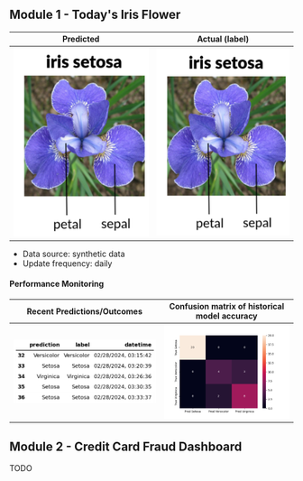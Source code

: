 
## Module 1 - Today's Iris Flower 

| Predicted | Actual (label)
|--------|------- 
| ![Iris](https://raw.githubusercontent.com/ptoczko/serverless-ml-course/main/assets/latest_iris.png) | ![Iris](https://raw.githubusercontent.com/ptoczko/serverless-ml-course/main/assets/actual_iris.png) 

 * Data source: synthetic data
 * Update frequency: daily

#### Performance Monitoring 

| Recent Predictions/Outcomes | Confusion matrix of historical model accuracy 
|--------|------- 
| ![Recent predictions](https://raw.githubusercontent.com/ptoczko/serverless-ml-course/main/assets/df_recent.png) | ![Confusion Matrix](https://raw.githubusercontent.com/ptoczko/serverless-ml-course/main/assets/confusion_matrix.png)


## Module 2 - Credit Card Fraud Dashboard


TODO
